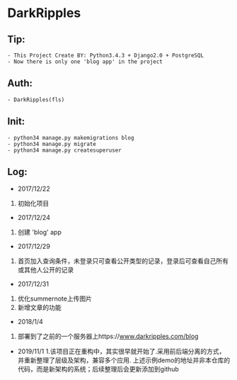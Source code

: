 # DarkRipples

## Tip:
    - This Project Create BY: Python3.4.3 + Django2.0 + PostgreSQL
    - Now there is only one 'blog app' in the project

## Auth:
    - DarkRipples(fls)

## Init:
    - python34 manage.py makemigrations blog
    - python34 manage.py migrate
    - python34 manage.py createsuperuser

## Log:
- 2017/12/22
1. 初始化项目
- 2017/12/24
1. 创建 'blog' app
- 2017/12/29
1. 首页加入查询条件，未登录只可查看公开类型的记录，登录后可查看自己所有或其他人公开的记录
- 2017/12/31
1. 优化summernote上传图片
2. 新增文章的功能
- 2018/1/4 
1. 部署到了之前的一个服务器上https://www.darkripples.com/blog
- 2019/11/1
1.该项目正在重构中，其实很早就开始了.采用前后端分离的方式，并重新整理了层级及架构，兼容多个应用.
上述示例demo的地址并非本仓库的代码，而是新架构的系统；后续整理后会更新添加到github

